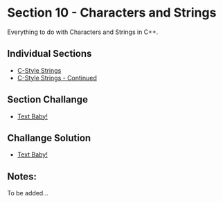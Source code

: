 
# Section 10 - Characters and Strings
Everything to do with Characters and Strings in C++.

## Individual Sections

- [C-Style Strings](https://github.com/0xToast/Cplusplus/blob/main/Udemy/Section%2010/cStyleStrings.cpp)
- [C-Style Strings - Continued](https://github.com/0xToast/Cplusplus/blob/main/Udemy/Section%2010/cStyleStringsContinued.cpp)

## Section Challange
- [Text Baby!]()

## Challange Solution
- [Text Baby!]()

## Notes:

To be added...
